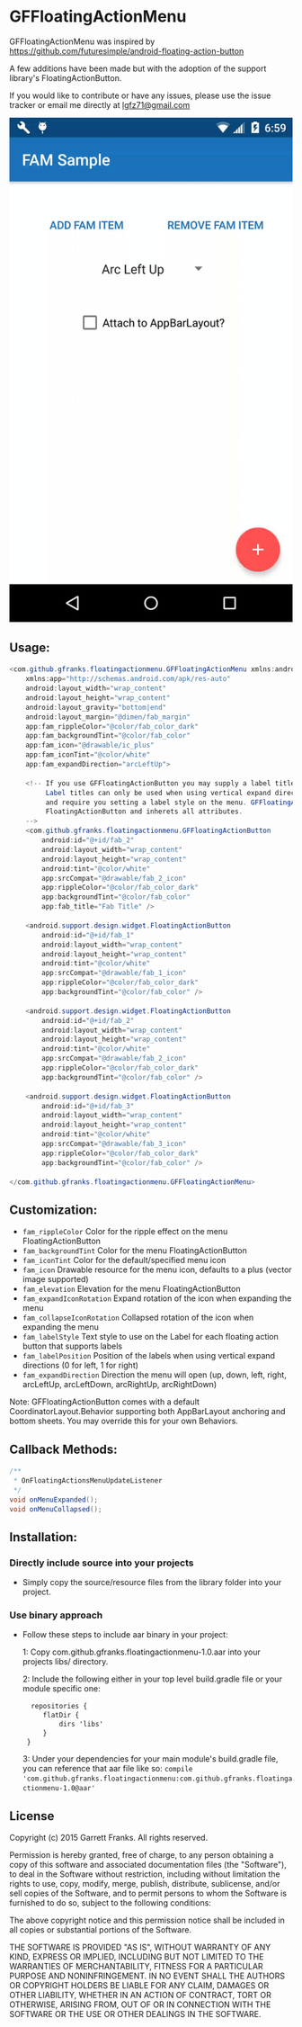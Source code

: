 GFFloatingActionMenu
====================

GFFloatingActionMenu was inspired by https://github.com/futuresimple/android-floating-action-button

A few additions have been made but with the adoption of the support library's FloatingActionButton.

If you would like to contribute or have any issues, please use the issue tracker or email me directly at lgfz71@gmail.com

![alt tag](https://raw.githubusercontent.com/gfranks/GFFloatingActionMenu/master/images/fam.gif)

Usage:
------

```java
<com.github.gfranks.floatingactionmenu.GFFloatingActionMenu xmlns:android="http://schemas.android.com/apk/res/android"
    xmlns:app="http://schemas.android.com/apk/res-auto"
    android:layout_width="wrap_content"
    android:layout_height="wrap_content"
    android:layout_gravity="bottom|end"
    android:layout_margin="@dimen/fab_margin"
    app:fam_rippleColor="@color/fab_color_dark"
    app:fam_backgroundTint="@color/fab_color"
    app:fam_icon="@drawable/ic_plus"
    app:fam_iconTint="@color/white"
    app:fam_expandDirection="arcLeftUp">
    
    <!-- If you use GFFloatingActionButton you may supply a label title for display.
         Label titles can only be used when using vertical expand directions
         and require you setting a label style on the menu. GFFloatingActionButton extends 
         FloatingActionButton and inherets all attributes.
    -->
    <com.github.gfranks.floatingactionmenu.GFFloatingActionButton
        android:id="@+id/fab_2"
        android:layout_width="wrap_content"
        android:layout_height="wrap_content"
        android:tint="@color/white"
        app:srcCompat="@drawable/fab_2_icon"
        app:rippleColor="@color/fab_color_dark"
        app:backgroundTint="@color/fab_color"
        app:fab_title="Fab Title" />

    <android.support.design.widget.FloatingActionButton
        android:id="@+id/fab_1"
        android:layout_width="wrap_content"
        android:layout_height="wrap_content"
        android:tint="@color/white"
        app:srcCompat="@drawable/fab_1_icon"
        app:rippleColor="@color/fab_color_dark"
        app:backgroundTint="@color/fab_color" />

    <android.support.design.widget.FloatingActionButton
        android:id="@+id/fab_2"
        android:layout_width="wrap_content"
        android:layout_height="wrap_content"
        android:tint="@color/white"
        app:srcCompat="@drawable/fab_2_icon"
        app:rippleColor="@color/fab_color_dark"
        app:backgroundTint="@color/fab_color" />

    <android.support.design.widget.FloatingActionButton
        android:id="@+id/fab_3"
        android:layout_width="wrap_content"
        android:layout_height="wrap_content"
        android:tint="@color/white"
        app:srcCompat="@drawable/fab_3_icon"
        app:rippleColor="@color/fab_color_dark"
        app:backgroundTint="@color/fab_color" />

</com.github.gfranks.floatingactionmenu.GFFloatingActionMenu>
```

Customization:
----------------

 * `fam_rippleColor` Color for the ripple effect on the menu FloatingActionButton
 * `fam_backgroundTint` Color for the menu FloatingActionButton
 * `fam_iconTint` Color for the default/specified menu icon
 * `fam_icon` Drawable resource for the menu icon, defaults to a plus (vector image supported)
 * `fam_elevation` Elevation for the menu FloatingActionButton
 * `fam_expandIconRotation` Expand rotation of the icon when expanding the menu
 * `fam_collapseIconRotation` Collapsed rotation of the icon when expanding the menu
 * `fam_labelStyle` Text style to use on the Label for each floating action button that supports labels
 * `fam_labelPosition` Position of the labels when using vertical expand directions (0 for left, 1 for right)
 * `fam_expandDirection` Direction the menu will open (up, down, left, right, arcLeftUp, arcLeftDown, arcRightUp, arcRightDown)
 
 Note: GFFloatingActionButton comes with a default CoordinatorLayout.Behavior supporting both AppBarLayout anchoring and bottom sheets. You may override this for your own Behaviors.  

Callback Methods:
-----------------

```java
/**
 * OnFloatingActionsMenuUpdateListener
 */
void onMenuExpanded();
void onMenuCollapsed();
```
    
Installation:
------------

### Directly include source into your projects

- Simply copy the source/resource files from the library folder into your project.

### Use binary approach

- Follow these steps to include aar binary in your project:

    1: Copy com.github.gfranks.floatingactionmenu-1.0.aar into your projects libs/ directory.

    2: Include the following either in your top level build.gradle file or your module specific one:
    ```
      repositories {
         flatDir {
             dirs 'libs'
         }
     }
    ```
    3: Under your dependencies for your main module's build.gradle file, you can reference that aar file like so: 
    ```compile 'com.github.gfranks.floatingactionmenu:com.github.gfranks.floatingactionmenu-1.0@aar'```
    
License
-------
Copyright (c) 2015 Garrett Franks. All rights reserved.

Permission is hereby granted, free of charge, to any person obtaining a copy
of this software and associated documentation files (the "Software"), to deal
in the Software without restriction, including without limitation the rights
to use, copy, modify, merge, publish, distribute, sublicense, and/or sell
copies of the Software, and to permit persons to whom the Software is
furnished to do so, subject to the following conditions:

The above copyright notice and this permission notice shall be included in
all copies or substantial portions of the Software.

THE SOFTWARE IS PROVIDED "AS IS", WITHOUT WARRANTY OF ANY KIND, EXPRESS OR
IMPLIED, INCLUDING BUT NOT LIMITED TO THE WARRANTIES OF MERCHANTABILITY,
FITNESS FOR A PARTICULAR PURPOSE AND NONINFRINGEMENT. IN NO EVENT SHALL THE
AUTHORS OR COPYRIGHT HOLDERS BE LIABLE FOR ANY CLAIM, DAMAGES OR OTHER
LIABILITY, WHETHER IN AN ACTION OF CONTRACT, TORT OR OTHERWISE, ARISING FROM,
OUT OF OR IN CONNECTION WITH THE SOFTWARE OR THE USE OR OTHER DEALINGS IN THE
SOFTWARE.